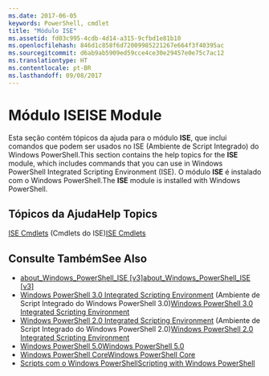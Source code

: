 ```yaml
---
ms.date: 2017-06-05
keywords: PowerShell, cmdlet
title: "Módulo ISE"
ms.assetid: fd03c995-4cdb-4d14-a315-9cfbd1e81b10
ms.openlocfilehash: 846d1c858f6d72009985221267e664f3f40395ac
ms.sourcegitcommit: d6ab9ab5909ed59cce4ce30e29457e0e75c7ac12
ms.translationtype: HT
ms.contentlocale: pt-BR
ms.lasthandoff: 09/08/2017
---
```

# <a name="ise-module"></a><span data-ttu-id="eb828-103">Módulo ISE</span><span class="sxs-lookup"><span data-stu-id="eb828-103">ISE Module</span></span>
<span data-ttu-id="eb828-104">Esta seção contém tópicos da ajuda para o módulo **ISE**, que inclui comandos que podem ser usados no ISE (Ambiente de Script Integrado) do Windows PowerShell.</span><span class="sxs-lookup"><span data-stu-id="eb828-104">This section contains the help topics for the **ISE** module, which includes commands that you can use in Windows PowerShell Integrated Scripting Environment (ISE).</span></span> <span data-ttu-id="eb828-105">O módulo **ISE** é instalado com o Windows PowerShell.</span><span class="sxs-lookup"><span data-stu-id="eb828-105">The **ISE** module is installed with Windows PowerShell.</span></span>

## <a name="help-topics"></a><span data-ttu-id="eb828-106">Tópicos da Ajuda</span><span class="sxs-lookup"><span data-stu-id="eb828-106">Help Topics</span></span>
<span data-ttu-id="eb828-107">[ISE Cmdlets](http://go.microsoft.com/fwlink/?LinkID=254686) (Cmdlets do ISE)</span><span class="sxs-lookup"><span data-stu-id="eb828-107">[ISE Cmdlets](http://go.microsoft.com/fwlink/?LinkID=254686)</span></span>

## <a name="see-also"></a><span data-ttu-id="eb828-108">Consulte Também</span><span class="sxs-lookup"><span data-stu-id="eb828-108">See Also</span></span>
- <span data-ttu-id="eb828-109">[about_Windows_PowerShell_ISE [v3]](https://technet.microsoft.com/en-us/library/dfa54d47-60c6-4fff-8197-c747e8d411bb)</span><span class="sxs-lookup"><span data-stu-id="eb828-109">[about_Windows_PowerShell_ISE [v3]](https://technet.microsoft.com/en-us/library/dfa54d47-60c6-4fff-8197-c747e8d411bb)</span></span>
- <span data-ttu-id="eb828-110">[Windows PowerShell 3.0 Integrated Scripting Environment](http://go.microsoft.com/fwlink/?LinkId=254681) (Ambiente de Script Integrado do Windows PowerShell 3.0)</span><span class="sxs-lookup"><span data-stu-id="eb828-110">[Windows PowerShell 3.0 Integrated Scripting Environment](http://go.microsoft.com/fwlink/?LinkId=254681)</span></span>
- <span data-ttu-id="eb828-111">[Windows PowerShell 2.0 Integrated Scripting Environment](http://go.microsoft.com/fwlink/?LinkID=238569) (Ambiente de Script Integrado do Windows PowerShell 2.0)</span><span class="sxs-lookup"><span data-stu-id="eb828-111">[Windows PowerShell 2.0 Integrated Scripting Environment](http://go.microsoft.com/fwlink/?LinkID=238569)</span></span>
- [<span data-ttu-id="eb828-112">Windows PowerShell 5.0</span><span class="sxs-lookup"><span data-stu-id="eb828-112">Windows PowerShell 5.0</span></span>](../../whats-new/What-s-New-in-Windows-PowerShell-50.md)
- [<span data-ttu-id="eb828-113">Windows PowerShell Core</span><span class="sxs-lookup"><span data-stu-id="eb828-113">Windows PowerShell Core</span></span>](https://technet.microsoft.com/en-us/library/4b75f1e4-f327-48f3-92ab-bf5435094d41)
- [<span data-ttu-id="eb828-114">Scripts com o Windows PowerShell</span><span class="sxs-lookup"><span data-stu-id="eb828-114">Scripting with Windows PowerShell</span></span>](../../getting-started/fundamental/Scripting-with-Windows-PowerShell.md)

